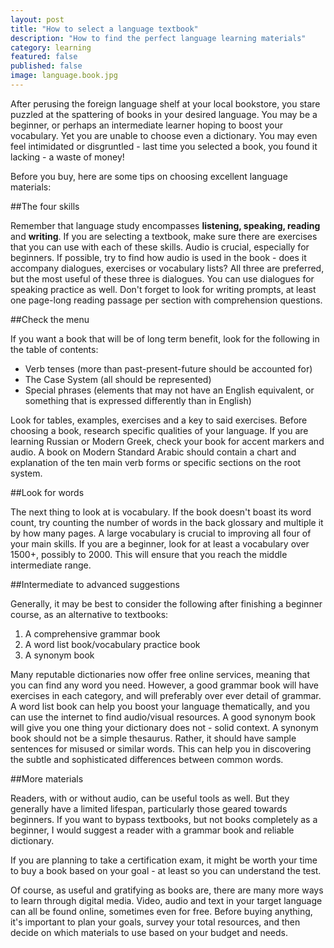 ```yaml
---
layout: post
title: "How to select a language textbook"
description: "How to find the perfect language learning materials"
category: learning
featured: false
published: false
image: language.book.jpg
---
```


After perusing the foreign language shelf at your local bookstore, you stare puzzled at the spattering of books in your desired language. You may be a beginner, or perhaps an intermediate learner hoping to boost your vocabulary. Yet you are unable to choose even a dictionary. You may even feel intimidated or disgruntled - last time you selected a book, you found it lacking -  a waste of money!

Before you buy, here are some tips on choosing excellent language materials:

##The four skills

Remember that language study encompasses **listening, speaking, reading** and **writing**. If you are selecting a textbook, make sure there are exercises that you can use with each of these skills. Audio is crucial, especially for beginners. If possible, try to find how audio is used in the book - does it accompany dialogues, exercises or vocabulary lists? All three are preferred, but the most useful of these three is dialogues. You can use dialogues for speaking practice as well. Don't forget to look for writing prompts, at least one page-long reading passage per section with comprehension questions.

##Check the menu

If you want a book that will be of long term benefit, look for the following in the table of contents:

- Verb tenses (more than past-present-future should be accounted for)
- The Case System (all should be represented)
- Special phrases (elements that may not have an English equivalent, or something that is expressed differently than in English)

Look for tables, examples, exercises and a key to said exercises. Before choosing a book, research specific qualities of your language. If you are learning Russian or Modern Greek, check your book for accent markers and audio. A book on Modern Standard Arabic should contain a chart and explanation of the ten main verb forms or specific sections on the root system.

##Look for words

The next thing to look at is vocabulary. If the book doesn't boast its word count, try counting the number of words in the back glossary and multiple it by how many pages. A large vocabulary is crucial to improving all four of your main skills. If you are a beginner, look for at least a vocabulary over 1500+, possibly to 2000. This will ensure that you reach the middle intermediate range.

##Intermediate to advanced suggestions

Generally, it may be best to consider the following after finishing a beginner course, as an alternative to textbooks:

1) A comprehensive grammar book
2) A word list book/vocabulary practice book
3) A synonym book

Many reputable dictionaries now offer free online services, meaning that you can find any word you need. However, a good grammar book will have exercises in each category, and will preferably over ever detail of grammar.
A word list book can help you boost your language thematically, and you can use the internet to find audio/visual resources. A good synonym book will give you one thing your dictionary does not - solid context. A synonym book should not be a simple thesaurus. Rather, it should have sample sentences for misused or similar words. This can help you in discovering the subtle and sophisticated differences between common words.

##More materials

Readers, with or without audio, can be useful tools as well. But they generally have a limited lifespan, particularly those geared towards beginners. If you want to bypass textbooks, but not books completely as a beginner, I would suggest a reader with a grammar book and reliable dictionary.

If you are planning to take a certification exam, it might be worth your time to buy a book based on your goal - at least so you can understand the test.

Of course, as useful and gratifying as books are, there are many more ways to learn through digital media. Video, audio and text in your target language can all be found online, sometimes even for free. Before buying anything, it's important to plan your goals, survey your total resources, and then decide on which materials to use based on your budget and needs.
